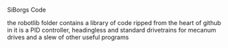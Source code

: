 SiBorgs Code

the robotlib folder contains a library of code ripped from the heart of github
in it is a PID controller, headingless and standard drivetrains for mecanum drives and a slew of other useful programs
